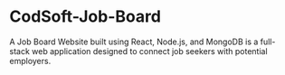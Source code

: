 # CodSoft-Job-Board
A Job Board Website built using React, Node.js, and MongoDB is a full-stack web application designed to connect job seekers with potential employers.
